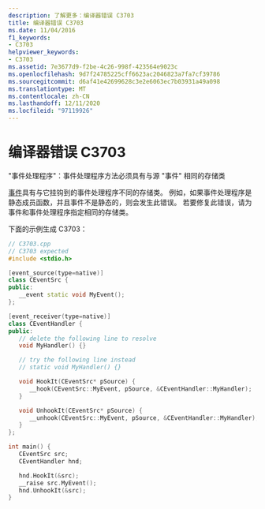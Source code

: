 ```yaml
---
description: 了解更多：编译器错误 C3703
title: 编译器错误 C3703
ms.date: 11/04/2016
f1_keywords:
- C3703
helpviewer_keywords:
- C3703
ms.assetid: 7e3677d9-f2be-4c26-998f-423564e9023c
ms.openlocfilehash: 9d7f24785225cff6623ac2046823a7fa7cf39786
ms.sourcegitcommit: d6af41e42699628c3e2e6063ec7b03931a49a098
ms.translationtype: MT
ms.contentlocale: zh-CN
ms.lasthandoff: 12/11/2020
ms.locfileid: "97119926"
---
```

# <a name="compiler-error-c3703"></a>编译器错误 C3703

"事件处理程序"：事件处理程序方法必须具有与源 "事件" 相同的存储类

[事件](../../cpp/event-handling.md)具有与它挂钩到的事件处理程序不同的存储类。 例如，如果事件处理程序是静态成员函数，并且事件不是静态的，则会发生此错误。 若要修复此错误，请为事件和事件处理程序指定相同的存储类。

下面的示例生成 C3703：

```cpp
// C3703.cpp
// C3703 expected
#include <stdio.h>

[event_source(type=native)]
class CEventSrc {
public:
   __event static void MyEvent();
};

[event_receiver(type=native)]
class CEventHandler {
public:
   // delete the following line to resolve
   void MyHandler() {}

   // try the following line instead
   // static void MyHandler() {}

   void HookIt(CEventSrc* pSource) {
      __hook(CEventSrc::MyEvent, pSource, &CEventHandler::MyHandler);
   }

   void UnhookIt(CEventSrc* pSource) {
      __unhook(CEventSrc::MyEvent, pSource, &CEventHandler::MyHandler);
   }
};

int main() {
   CEventSrc src;
   CEventHandler hnd;

   hnd.HookIt(&src);
   __raise src.MyEvent();
   hnd.UnhookIt(&src);
}
```
